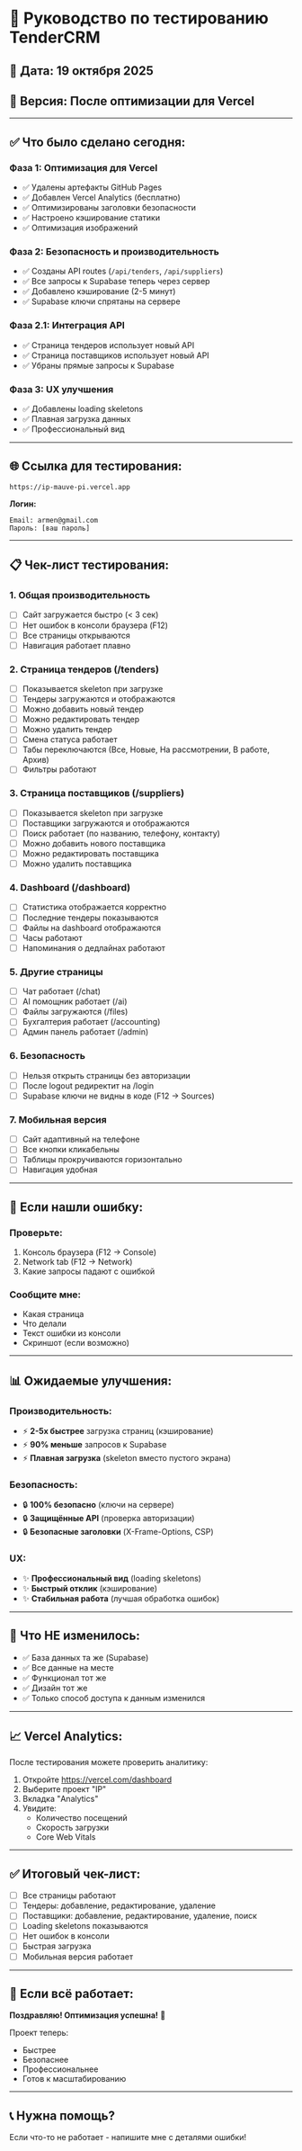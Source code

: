 # 🧪 Руководство по тестированию TenderCRM

## 📅 Дата: 19 октября 2025
## 🚀 Версия: После оптимизации для Vercel

---

## ✅ Что было сделано сегодня:

### **Фаза 1: Оптимизация для Vercel**
- ✅ Удалены артефакты GitHub Pages
- ✅ Добавлен Vercel Analytics (бесплатно)
- ✅ Оптимизированы заголовки безопасности
- ✅ Настроено кэширование статики
- ✅ Оптимизация изображений

### **Фаза 2: Безопасность и производительность**
- ✅ Созданы API routes (`/api/tenders`, `/api/suppliers`)
- ✅ Все запросы к Supabase теперь через сервер
- ✅ Добавлено кэширование (2-5 минут)
- ✅ Supabase ключи спрятаны на сервере

### **Фаза 2.1: Интеграция API**
- ✅ Страница тендеров использует новый API
- ✅ Страница поставщиков использует новый API
- ✅ Убраны прямые запросы к Supabase

### **Фаза 3: UX улучшения**
- ✅ Добавлены loading skeletons
- ✅ Плавная загрузка данных
- ✅ Профессиональный вид

---

## 🌐 Ссылка для тестирования:

```
https://ip-mauve-pi.vercel.app
```

**Логин:**
```
Email: armen@gmail.com
Пароль: [ваш пароль]
```

---

## 📋 Чек-лист тестирования:

### **1. Общая производительность**
- [ ] Сайт загружается быстро (< 3 сек)
- [ ] Нет ошибок в консоли браузера (F12)
- [ ] Все страницы открываются
- [ ] Навигация работает плавно

### **2. Страница тендеров (/tenders)**
- [ ] Показывается skeleton при загрузке
- [ ] Тендеры загружаются и отображаются
- [ ] Можно добавить новый тендер
- [ ] Можно редактировать тендер
- [ ] Можно удалить тендер
- [ ] Смена статуса работает
- [ ] Табы переключаются (Все, Новые, На рассмотрении, В работе, Архив)
- [ ] Фильтры работают

### **3. Страница поставщиков (/suppliers)**
- [ ] Показывается skeleton при загрузке
- [ ] Поставщики загружаются и отображаются
- [ ] Поиск работает (по названию, телефону, контакту)
- [ ] Можно добавить нового поставщика
- [ ] Можно редактировать поставщика
- [ ] Можно удалить поставщика

### **4. Dashboard (/dashboard)**
- [ ] Статистика отображается корректно
- [ ] Последние тендеры показываются
- [ ] Файлы на dashboard отображаются
- [ ] Часы работают
- [ ] Напоминания о дедлайнах работают

### **5. Другие страницы**
- [ ] Чат работает (/chat)
- [ ] AI помощник работает (/ai)
- [ ] Файлы загружаются (/files)
- [ ] Бухгалтерия работает (/accounting)
- [ ] Админ панель работает (/admin)

### **6. Безопасность**
- [ ] Нельзя открыть страницы без авторизации
- [ ] После logout редиректит на /login
- [ ] Supabase ключи не видны в коде (F12 → Sources)

### **7. Мобильная версия**
- [ ] Сайт адаптивный на телефоне
- [ ] Все кнопки кликабельны
- [ ] Таблицы прокручиваются горизонтально
- [ ] Навигация удобная

---

## 🐛 Если нашли ошибку:

### **Проверьте:**
1. Консоль браузера (F12 → Console)
2. Network tab (F12 → Network)
3. Какие запросы падают с ошибкой

### **Сообщите мне:**
- Какая страница
- Что делали
- Текст ошибки из консоли
- Скриншот (если возможно)

---

## 📊 Ожидаемые улучшения:

### **Производительность:**
- ⚡ **2-5x быстрее** загрузка страниц (кэширование)
- ⚡ **90% меньше** запросов к Supabase
- ⚡ **Плавная загрузка** (skeleton вместо пустого экрана)

### **Безопасность:**
- 🔒 **100% безопасно** (ключи на сервере)
- 🔒 **Защищённые API** (проверка авторизации)
- 🔒 **Безопасные заголовки** (X-Frame-Options, CSP)

### **UX:**
- ✨ **Профессиональный вид** (loading skeletons)
- ✨ **Быстрый отклик** (кэширование)
- ✨ **Стабильная работа** (лучшая обработка ошибок)

---

## 🎯 Что НЕ изменилось:

- ✅ База данных та же (Supabase)
- ✅ Все данные на месте
- ✅ Функционал тот же
- ✅ Дизайн тот же
- ✅ Только способ доступа к данным изменился

---

## 📈 Vercel Analytics:

После тестирования можете проверить аналитику:
1. Откройте https://vercel.com/dashboard
2. Выберите проект "IP"
3. Вкладка "Analytics"
4. Увидите:
   - Количество посещений
   - Скорость загрузки
   - Core Web Vitals

---

## ✅ Итоговый чек-лист:

- [ ] Все страницы работают
- [ ] Тендеры: добавление, редактирование, удаление
- [ ] Поставщики: добавление, редактирование, удаление, поиск
- [ ] Loading skeletons показываются
- [ ] Нет ошибок в консоли
- [ ] Быстрая загрузка
- [ ] Мобильная версия работает

---

## 🚀 Если всё работает:

**Поздравляю! Оптимизация успешна!** 🎉

Проект теперь:
- Быстрее
- Безопаснее
- Профессиональнее
- Готов к масштабированию

---

## 📞 Нужна помощь?

Если что-то не работает - напишите мне с деталями ошибки!

